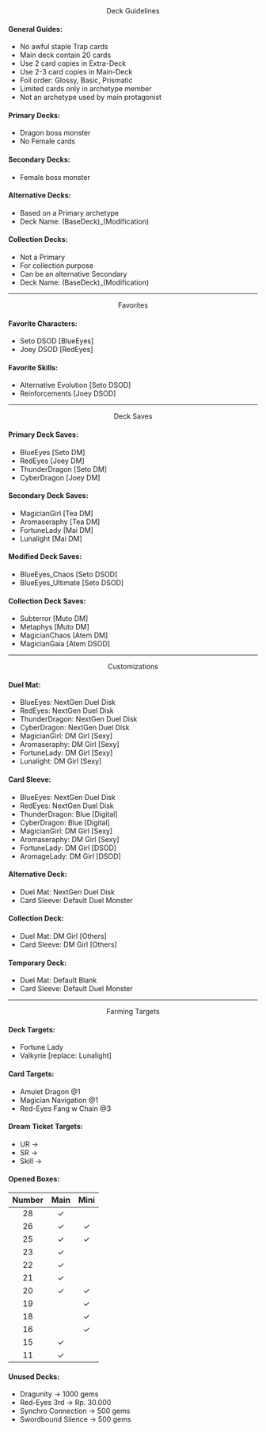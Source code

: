 <div align="center">Deck Guidelines</div>

#### General Guides:
- No awful staple Trap cards
- Main deck contain 20 cards
- Use 2 card copies in Extra-Deck
- Use 2-3 card copies in Main-Deck
- Foil order: Glossy, Basic, Prismatic
- Limited cards only in archetype member
- Not an archetype used by main protagonist

#### Primary Decks:
- Dragon boss monster
- No Female cards

#### Secondary Decks:
- Female boss monster

#### Alternative Decks:
- Based on a Primary archetype
- Deck Name: (BaseDeck)_(Modification)

#### Collection Decks:
- Not a Primary
- For collection purpose
- Can be an alternative Secondary
- Deck Name: (BaseDeck)_(Modification)

------------------------------------

<div align="center">Favorites</div>

#### Favorite Characters:
- Seto DSOD [BlueEyes]
- Joey DSOD [RedEyes]

#### Favorite Skills:
- Alternative Evolution [Seto DSOD]
- Reinforcements [Joey DSOD]

------------------------------------

<div align="center">Deck Saves</div>

#### Primary Deck Saves:
- BlueEyes [Seto DM]
- RedEyes [Joey DM]
- ThunderDragon [Seto DM]
- CyberDragon [Joey DM]

#### Secondary Deck Saves:
- MagicianGirl [Tea DM]
- Aromaseraphy [Tea DM]
- FortuneLady [Mai DM]
- Lunalight [Mai DM]

#### Modified Deck Saves:
- BlueEyes_Chaos [Seto DSOD]
- BlueEyes_Ultimate [Seto DSOD]

#### Collection Deck Saves:
- Subterror [Muto DM]
- Metaphys [Muto DM]
- MagicianChaos [Atem DM]
- MagicianGaia [Atem DSOD]

------------------------------------

<div align="center">Customizations</div>

#### Duel Mat:
- BlueEyes: NextGen Duel Disk
- RedEyes: NextGen Duel Disk
- ThunderDragon: NextGen Duel Disk
- CyberDragon: NextGen Duel Disk
- MagicianGirl: DM Girl [Sexy]
- Aromaseraphy: DM Girl [Sexy]
- FortuneLady: DM Girl [Sexy]
- Lunalight: DM Girl [Sexy]

#### Card Sleeve:
- BlueEyes: NextGen Duel Disk
- RedEyes: NextGen Duel Disk
- ThunderDragon: Blue [Digital]
- CyberDragon: Blue [Digital]
- MagicianGirl: DM Girl [Sexy]
- Aromaseraphy: DM Girl [Sexy]
- FortuneLady: DM Girl [DSOD]
- AromageLady: DM Girl [DSOD]

#### Alternative Deck:
- Duel Mat: NextGen Duel Disk
- Card Sleeve: Default Duel Monster

#### Collection Deck:
- Duel Mat: DM Girl [Others]
- Card Sleeve: DM Girl [Others]

#### Temporary Deck:
- Duel Mat: Default Blank
- Card Sleeve: Default Duel Monster

------------------------------------

<div align="center">Farming Targets</div>

#### Deck Targets:
- Fortune Lady
- Valkyrie [replace: Lunalight]

#### Card Targets:
- Amulet Dragon @1
- Magician Navigation @1
- Red-Eyes Fang w Chain @3

#### Dream Ticket Targets:
- UR -> 
- SR -> 
- Skill ->

#### Opened Boxes:
| Number | Main | Mini|
|:------:|:----:|:----:|
| 28 | &check; | |
| 26 | &check; | &check; |
| 25 | &check; | &check; |
| 23 | &check; | |
| 22 | &check; | |
| 21 | &check; | |
| 20 | &check; | &check; |
| 19 | | &check; |
| 18 | | &check; |
| 16 | | &check; |
| 15 | &check; | |
| 11 | &check; | |

#### Unused Decks:
- Dragunity -> 1000 gems
- Red-Eyes 3rd -> Rp. 30.000
- Synchro Connection -> 500 gems
- Swordbound Silence -> 500 gems
